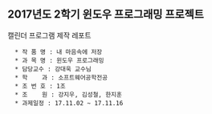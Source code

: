 ## 2017년도 2학기 윈도우 프로그래밍 프로젝트 

캘린더 프로그램 제작 레포트

```
  * 작 품 명 : 내 마음속에 저장
  * 과 목 명 : 윈도우 프로그래밍
  * 담당교수 : 강대욱 교수님 
  * 학    과 : 소프트웨어공학전공
  * 조 번 호 : 1조
  * 조    원 : 강지우, 김성철, 한지훈
  * 과제일정 : 17.11.02 ~ 17.11.16
```
